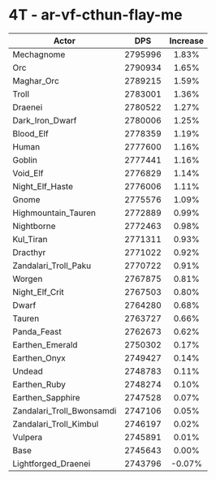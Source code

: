# 4T - ar-vf-cthun-flay-me
| Actor | DPS | Increase |
|---|:---:|:---:|
|Mechagnome|2795996|1.83%|
|Orc|2790934|1.65%|
|Maghar_Orc|2789215|1.59%|
|Troll|2783001|1.36%|
|Draenei|2780522|1.27%|
|Dark_Iron_Dwarf|2780006|1.25%|
|Blood_Elf|2778359|1.19%|
|Human|2777600|1.16%|
|Goblin|2777441|1.16%|
|Void_Elf|2776829|1.14%|
|Night_Elf_Haste|2776006|1.11%|
|Gnome|2775576|1.09%|
|Highmountain_Tauren|2772889|0.99%|
|Nightborne|2772463|0.98%|
|Kul_Tiran|2771311|0.93%|
|Dracthyr|2771022|0.92%|
|Zandalari_Troll_Paku|2770722|0.91%|
|Worgen|2767875|0.81%|
|Night_Elf_Crit|2767503|0.80%|
|Dwarf|2764280|0.68%|
|Tauren|2763727|0.66%|
|Panda_Feast|2762673|0.62%|
|Earthen_Emerald|2750302|0.17%|
|Earthen_Onyx|2749427|0.14%|
|Undead|2748783|0.11%|
|Earthen_Ruby|2748274|0.10%|
|Earthen_Sapphire|2747528|0.07%|
|Zandalari_Troll_Bwonsamdi|2747106|0.05%|
|Zandalari_Troll_Kimbul|2746197|0.02%|
|Vulpera|2745891|0.01%|
|Base|2745643|0.00%|
|Lightforged_Draenei|2743796|-0.07%|
